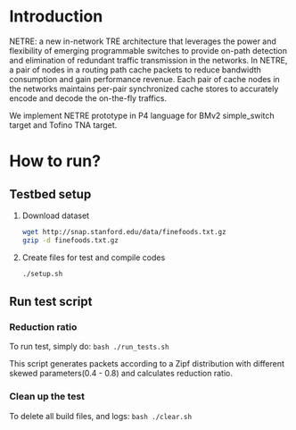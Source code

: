 # Introduction

NETRE: a new in-network TRE architecture that leverages the power and flexibility of emerging programmable switches to provide on-path detection and elimination of redundant traffic transmission in the networks. In NETRE, a pair of nodes in a routing path cache packets to reduce bandwidth consumption and gain performance revenue. Each pair of cache nodes in the networks maintains per-pair synchronized cache stores to accurately encode and decode the on-the-fly traffics.

We implement NETRE prototype in P4 language for BMv2 simple_switch target and Tofino TNA target.


# How to run?

## Testbed setup

1. Download dataset
    ```bash
    wget http://snap.stanford.edu/data/finefoods.txt.gz
    gzip -d finefoods.txt.gz
    ```

2. Create files for test and compile codes
    ```bash
    ./setup.sh
    ```


## Run test script

### Reduction ratio

To run test, simply do:
    ```bash
	./run_tests.sh
    ```

This script generates packets according to a  Zipf distribution with different skewed parameters(0.4 - 0.8) and calculates reduction ratio.


### Clean up the test

To delete all build files, and logs:
    ```bash
    ./clear.sh
    ```